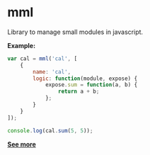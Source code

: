 # mml
Library to manage small modules in javascript.

**Example:**

```javascript
var cal = mml('cal', [
    {
        name: 'cal',
        logic: function(module, expose) {
            expose.sum = function(a, b) {
                return a + b;
            };
        }
    }
]);

console.log(cal.sum(5, 5));
```


**[See more](/example)**